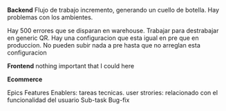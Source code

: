 **Backend**
Flujo de trabajo incremento, generando un cuello de botella.  Hay problemas con los ambientes. 

Hay 500 errores que se disparan en warehouse. Trabajar para destrabajar en generic QR. 
Hay una configuracion que esta igual en pre que en produccion. No pueden subir nada a pre hasta que no arreglan esta configuracion

**Frontend**
nothing important that I could here

**Ecommerce**



Epics 
Features
Enablers: tareas tecnicas. user strories: relacionado con el funcionalidad del usuario
Sub-task
Bug-fix